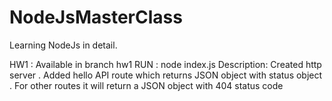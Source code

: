 # NodeJsMasterClass
Learning NodeJs in detail.

HW1 : Available in branch hw1
RUN : node index.js
Description: Created http server . Added hello API route which returns JSON object with status object .
For other routes it will return a JSON object with 404 status code